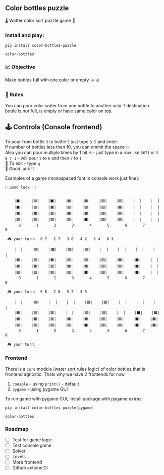 ## Color bottles puzzle

 🌡️ Watter color sort puzzle game 🧪

### Install and play:
```
pip install color-bottles-puzzle

color-bottles
```

### 📈 Objective
Make bottles full with one color or empty -> 📊

### 📌 Rules
You can pour color water from one bottle to another only if destination bottle is not full, is empty or have same color on top.
 
## 🕹️ Controls (Console frontend)
To pour from bottle `3` to bottle `5` just type `3 5` and enter.  
If number of bottles less then 10, you can ommit the space 💥   
Also you can pour multiple times by 1 hit 🔥 - just type in a row 
like `5671` or `5 6 7 1` - will pour `5` to `6` and then `7` to `1`   
🔴 To exit - type `q`   
🔮 Good luck !!  

Examples of a game (monospaced font in console work just fine):

```
🔮 Good luck !!


    |⬛️|    |🟦|    |⬛️|    |🟧|    |🟫|    |🟩|    |🟪|    |  |    |  |  
    |⬛️|    |🟩|    |🟫|    |🟪|    |🟩|    |🟥|    |🟫|    |  |    |  |  
    |🟧|    |🟫|    |🟥|    |🟧|    |🟧|    |🟪|    |🟦|    |  |    |  |  
    |🟩|    |🟥|    |🟦|    |🟥|    |⬛️|    |🟪|    |🟦|    |  |    |  |  
      0       1       2       3       4       5       6       7       8

 🎮 your turn:  0 7   2 7   3 0   4 2   5 4   6 3

    |  |    |🟦|    |🟫|    |🟪|    |🟩|    |  |    |  |    |  |    |  |  
    |🟧|    |🟩|    |🟫|    |🟪|    |🟩|    |🟥|    |🟫|    |⬛️|    |  |  
    |🟧|    |🟫|    |🟥|    |🟧|    |🟧|    |🟪|    |🟦|    |⬛️|    |  |  
    |🟩|    |🟥|    |🟦|    |🟥|    |⬛️|    |🟪|    |🟦|    |⬛️|    |  |  
      0       1       2       3       4       5       6       7       8

 🎮 your turn:  6 8   2 8   5 2   3 5 

    |  |    |🟦|    |  |    |  |    |🟩|    |🟪|    |  |    |  |    |  |  
    |🟧|    |🟩|    |🟥|    |  |    |🟩|    |🟪|    |  |    |⬛️|    |🟫|  
    |🟧|    |🟫|    |🟥|    |🟧|    |🟧|    |🟪|    |🟦|    |⬛️|    |🟫|  
    |🟩|    |🟥|    |🟦|    |🟥|    |⬛️|    |🟪|    |🟦|    |⬛️|    |🟫|  
      0       1       2       3       4       5       6       7       8

 🎮 your turn:  

```

### Frontend

There is a `core` module (water sort rules logic) of color bottles that is frontend agnostic.
Thats why we have 2 frontends for now 
 1. `console` - using `print()` - default
 2. `pygame` - using pygame GUI 

To run game with pygame GUI, install package with pygame extras:
```
pip install color-bottles-puzzle[pygame]

color-bottles
```

### Roadmap
 - [ ] Test for game logic
 - [ ] Test console game
 - [ ] Solver
 - [ ] Levels
 - [ ] More frontend
 - [ ] Github actions CI